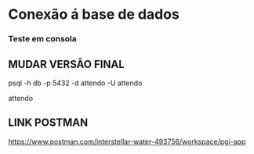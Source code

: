 # Conexão á base de dados

### Teste em consola


## MUDAR VERSÂO FINAL

psql -h db -p 5432 -d attendo -U attendo

attendo


## LINK POSTMAN

https://www.postman.com/interstellar-water-493756/workspace/pgi-app